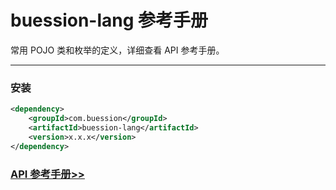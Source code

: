 # buession-lang 参考手册


常用 POJO 类和枚举的定义，详细查看 API 参考手册。


---


### 安装

```xml
<dependency>
    <groupId>com.buession</groupId>
    <artifactId>buession-lang</artifactId>
    <version>x.x.x</version>
</dependency>
```


### [API 参考手册>>](https://javadoc.io/static/com.buession/buession-lang/2.3.0/)